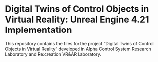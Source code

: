 # Digital Twins of Control Objects in Virtual Reality: Unreal Engine 4.21 Implementation
This repository contains the files for the project “Digital Twins of Control Objects in Virtual Reality” developed in Alpha Control System Research Laboratory and Re:creation VR&AR Laboratory.

